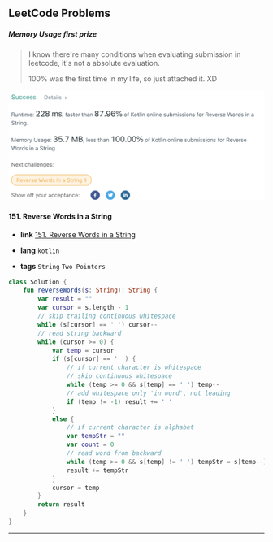 ## LeetCode Problems

##### Memory Usage first prize

> I know there're many conditions when evaluating submission in leetcode, it's not a absolute evaluation.
>
> 100% was the first time in my life, so just attached it. XD

<img src="../../assets/leetcode_151_prize.png" alt="leetcode_151_prize.png" style="zoom:50%;" />

#### 151. Reverse Words in a String

- **link**  [151. Reverse Words in a String](https://leetcode.com/problems/reverse-words-in-a-string/)

- **lang**  `kotlin` 
- **tags**  `String` `Two Pointers` 

```kotlin
class Solution {
    fun reverseWords(s: String): String {
        var result = ""
        var cursor = s.length - 1
        // skip trailing continuous whitespace
        while (s[cursor] == ' ') cursor--
        // read string backward
        while (cursor >= 0) {
            var temp = cursor
            if (s[cursor] == ' ') {
                // if current character is whitespace
                // skip continuous whitespace
                while (temp >= 0 && s[temp] == ' ') temp--
                // add whitespace only 'in word', not leading
                if (temp != -1) result += ' '
            }
            else {
                // if current character is alphabet
                var tempStr = ""
                var count = 0
                // read word from backward
                while (temp >= 0 && s[temp] != ' ') tempStr = s[temp--] + tempStr
                result += tempStr
            }
            cursor = temp
        }
        return result
    }
}
```

---

